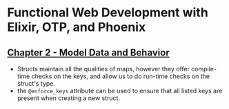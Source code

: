 # Functional Web Development with Elixir, OTP, and Phoenix

## [Chapter 2 - Model Data and Behavior](Chapter%2002/)
- Structs maintain all the qualities of maps, however they offer compile-time checks on the keys, and allow us to do run-time checks on the struct's type.
- the `@enforce_keys` attribute can be used to ensure that all listed keys are present when creating a new struct.